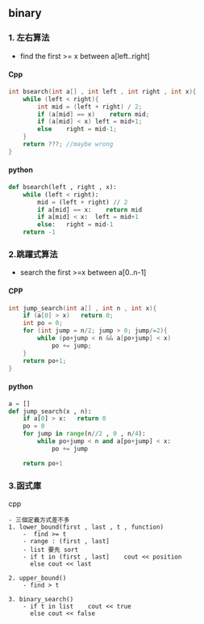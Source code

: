 ## binary 
### 1. 左右算法
- find the first >= x between a[left..right]
#### Cpp
```cpp
int bsearch(int a[] , int left , int right , int x){
    while (left < right){
        int mid = (left + right) / 2;
        if (a[mid] == x)    return mid;
        if (a[mid] < x) left = mid+1;
        else    right = mid-1;
    }
    return ???; //maybe wrong
}
```

#### python
```python
def bsearch(left , right , x):
    while (left < right):
        mid = (left + right) // 2
        if a[mid] == x:    return mid
        if a[mid] < x:  left = mid+1
        else:   right = mid-1
    return -1
```
### 2.跳躍式算法  
- search the first >=x between a[0..n-1]
#### CPP
```cpp
int jump_search(int a[] , int n , int x){
    if (a[0] > x)   return 0;
    int po = 0;
    for (int jump = n/2; jump > 0; jump/=2){
        while (po+jump < n && a[po+jump] < x)
            po += jump;
    }
    return po+1;
}
```

#### python 
```python
a = []
def jump_search(x , n):
    if a[0] > x:   return 0
    po = 0
    for jump in range(n//2 , 0 , n/4):
        while po+jump < n and a[po+jump] < x:
            po += jump

    return po+1
```

### 3.函式庫
cpp
```
- 三個定義方式差不多
1. lower_bound(first , last , t , function)
    -  find >= t
    - range : (first , last]
    - list 要先 sort
    - if t in (first , last]    cout << position
      else cout << last

2. upper_bound()
    - find > t

3. binary_search()
    - if t in list    cout << true
      else cout << false
```
